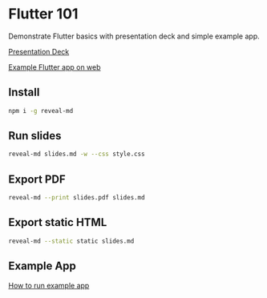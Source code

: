 # Flutter 101

Demonstrate Flutter basics with presentation deck and simple example app.

[Presentation Deck](https://bennyng.github.io/)

[Example Flutter app on web](https://flutter-101.surge.sh)

## Install

```sh
npm i -g reveal-md
```

## Run slides

```sh
reveal-md slides.md -w --css style.css
```

## Export PDF

```sh
reveal-md --print slides.pdf slides.md
```

## Export static HTML

```sh
reveal-md --static static slides.md
```

## Example App

[How to run example app](./example/README.md)
